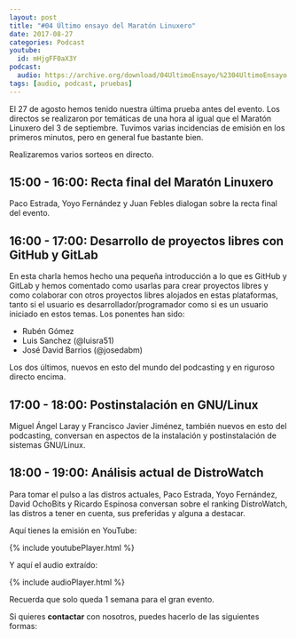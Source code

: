 ```yaml
---
layout: post
title: "#04 Último ensayo del Maratón Linuxero"
date: 2017-08-27
categories: Podcast
youtube:
  id: mHjgFF0aX3Y
podcast:
  audio: https://archive.org/download/04UltimoEnsayo/%2304UltimoEnsayo
tags: [audio, podcast, pruebas]
---
```

El 27 de agosto hemos tenido nuestra última prueba antes del evento. Los directos se realizaron por temáticas de una hora al igual que el Maratón Linuxero del 3 de septiembre. Tuvimos varias incidencias de emisión en los primeros minutos, pero en general fue bastante bien.

Realizaremos varios sorteos en directo.

15:00 - 16:00: Recta final del Maratón Linuxero
-----------------------------------------------
Paco Estrada, Yoyo Fernández y Juan Febles dialogan sobre la recta final del evento.

16:00 - 17:00: Desarrollo de proyectos libres con GitHub y GitLab
-----------------------------------------------------------------
En esta charla hemos hecho una pequeña introducción a lo que es GitHub y GitLab y hemos comentado como usarlas para crear proyectos libres y como colaborar con otros proyectos libres alojados en estas plataformas, tanto si el usuario es desarrollador/programador como si es un usuario iniciado en estos temas. Los ponentes han sido:

* Rubén Gómez
* Luis Sanchez (@luisra51)
* José David Barrios (@josedabm)

Los dos últimos, nuevos en esto del mundo del podcasting y en riguroso directo encima.

17:00 - 18:00: Postinstalación en GNU/Linux
-------------------------------------------
Miguel Ángel Laray y Francisco Javier Jiménez, también nuevos en esto del podcasting, conversan en aspectos de la instalación y postinstalación de sistemas GNU/Linux.

18:00 - 19:00: Análisis actual de DistroWatch
---------------------------------------------
Para tomar el pulso a las distros actuales, Paco Estrada, Yoyo Fernández, David OchoBits y Ricardo Espinosa conversan sobre el ranking DistroWatch, las distros a tener en cuenta, sus preferidas y alguna a destacar.

Aquí tienes la emisión en YouTube:

{% include youtubePlayer.html %}

Y aquí el audio extraído:

{% include audioPlayer.html %}

Recuerda que solo queda 1 semana para el gran evento.

Si quieres **contactar** con nosotros, puedes hacerlo de las siguientes formas:
